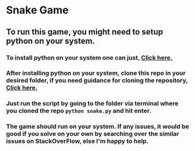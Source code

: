 # Snake Game

## To run this game, you might need to setup python on your system.

### To install python on your system one can just, [Click here.](https://realpython.com/installing-python/)

### After installing python on your system, clone this repo in your desired folder, if you need  guidance for cloning the repository, [Click here.](https://confluence.atlassian.com/bitbucket/clone-a-repository-223217891.html)

### Just run the script by going to the folder via terminal where you cloned the repo `python snake.py` and hit enter.

### The game should run on your system. If any issues, it would be good if you solve on your own by searching over the similar issues on StackOverFlow, else I'm happy to help.
